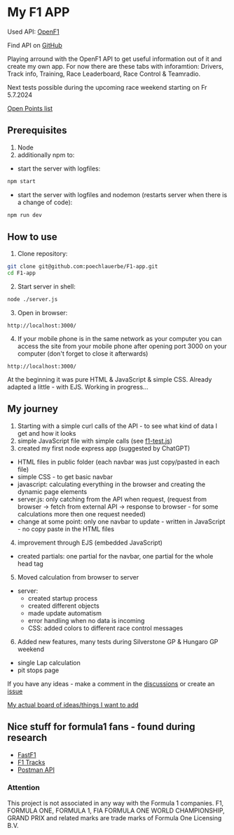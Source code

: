 # My F1 APP

Used API: [OpenF1](https://openf1.org/)

Find API on [GitHub](https://github.com/br-g/openf1)

Playing arround with the OpenF1 API to get useful information out of it and create my own app.
For now there are these tabs with inforamtion: Drivers, Track info, Training, Race Leaderboard, Race Control & Teamradio.

Next tests possible during the upcoming race weekend starting on Fr 5.7.2024

[Open Points list](OpenPoints.md)

## Prerequisites
1. Node
2. additionally npm to:
- start the server with logfiles:
```bash
npm start
```
- start the server with logfiles and nodemon (restarts server when there is a change of code):
```bash
npm run dev
```

## How to use
1. Clone repository:
```bash
git clone git@github.com:poechlauerbe/F1-app.git
cd F1-app
```
2. Start server in shell:
```bash
node ./server.js
```
3. Open in browser:
```Browser
http://localhost:3000/
```
4. If your mobile phone is in the same network as your computer you can access the site from your mobile phone after opening port 3000 on your computer (don't forget to close it afterwards)
```Browser
http://localhost:3000/
```

At the beginning it was pure HTML & JavaScript & simple CSS.
Already adapted a little - with EJS.
Working in progress...

## My journey
1. Starting with a simple curl calls of the API - to see what kind of data I get and how it looks
2. simple JavaScript file with simple calls (see [f1-test.js](./z_old/f1-test.js))
3. created my first node express app (suggested by ChatGPT)
- HTML files in public folder (each navbar was just copy/pasted in each file)
- simple CSS - to get basic navbar
- javascript: calculating everything in the browser and creating the dynamic page elements
- server.js: only catching from the API when request, (request from browser -> fetch from external API -> response to browser - for some calculations more then one request needed)
- change at some point: only one navbar to update - written in JavaScript - no copy paste in the HTML files
4. improvement through EJS (embedded JavaScript)
- created partials: one partial for the navbar, one partial for the whole head tag
5. Moved calculation from browser to server
- server:
  - created startup process
  - created different objects
  - made update automatism
  - error handling when no data is incoming
  - CSS: added colors to different race control messages
6. Added new features, many tests during Silverstone GP & Hungaro GP weekend
- single Lap calculation
- pit stops page

If you have any ideas - make a comment in the [discussions](https://github.com/poechlauerbe/F1-app/discussions) or create an [issue](https://github.com/poechlauerbe/F1-app/issues)

[My actual board of ideas/things I want to add](https://github.com/users/poechlauerbe/projects/4)

## Nice stuff for formula1 fans - found during research
- [FastF1](https://github.com/theOehrly/Fast-F1)
- [F1 Tracks](https://github.com/bacinger/f1-circuits/tree/master)
- [Postman API](https://documenter.getpostman.com/view/11586746/SztEa7bL#intro)

### Attention
This project is not associated in any way with the Formula 1 companies. F1, FORMULA ONE, FORMULA 1, FIA FORMULA ONE WORLD CHAMPIONSHIP, GRAND PRIX and related marks are trade marks of Formula One Licensing B.V.
